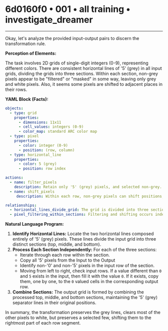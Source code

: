 # 6d0160f0 • 001 • all training • investigate_dreamer

---
Okay, let's analyze the provided input-output pairs to discern the transformation rule.

**Perception of Elements:**

The task involves 2D grids of single-digit integers (0-9), representing different colors. There are consistent horizontal lines of '5' (grey) in all input grids, dividing the grids into three sections. Within each section, non-grey pixels appear to be "filtered" or "masked" in some way, leaving only grey and white pixels. Also, it seems some pixels are shifted to adjacent places in their rows.

**YAML Block (Facts):**



```yaml
objects:
  - type: grid
    properties:
      - dimensions: 11x11
      - cell_values: integers (0-9)
      - color_map: standard ARC color map
  - type: pixel
    properties:
      - color: integer (0-9)
      - position: (row, column)
  - type: horizontal_line
    properties:
      - color: 5 (grey)
      - position: row index

actions:
  - name: filter_pixels
    description: Retain only '5' (grey) pixels, and selected non-grey. Change other to '0' (white).
  - name: shift_pixels
     description: Within each row, non-grey pixels can shift positions, but stay inside their own area.

relationships:
  - horizontal_lines_divide_grid: The grid is divided into three sections by two horizontal lines of '5's.
  - pixel_filtering_within_sections: Filtering and shifting occurs independently within each section.
```



**Natural Language Program:**

1.  **Identify Horizontal Lines:** Locate the two horizontal lines composed entirely of '5' (grey) pixels. These lines divide the input grid into three distinct sections (top, middle, and bottom).
2.  **Process Each Section Independently:** For each of the three sections:
    *   Iterate through each row within the section.
    *   Copy all '5' pixels from the Input to the Output
    *   Identify non-'0' and non-'5' pixels in the input row of the section.
    *   Moving from left to right, check input rows. If a value different than `0` and `5` exists in the input, then fill it with the value `0`. If it exists, copy them, one by one, to the `0` valued cells in the corresponding output row.
3.  **Combine Sections:** The output grid is formed by combining the processed top, middle, and bottom sections, maintaining the '5' (grey) separator lines in their original positions.

In summary, the transformation preserves the grey lines, clears most of the other pixels to white, but preserves a selected few, shifting them to the rightmost part of each row segment.

